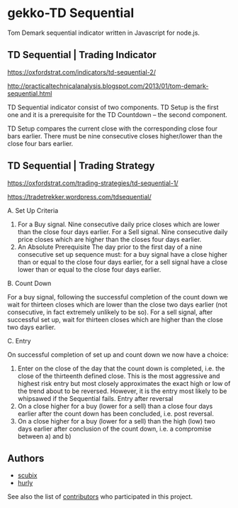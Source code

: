 # gekko-TD Sequential

Tom Demark sequential indicator written in Javascript for node.js.

## TD Sequential | Trading Indicator

https://oxfordstrat.com/indicators/td-sequential-2/

http://practicaltechnicalanalysis.blogspot.com/2013/01/tom-demark-sequential.html

TD Sequential indicator consist of two components. TD Setup is the first one and it is a prerequisite for the TD Countdown – the second component.

TD Setup compares the current close with the corresponding close four bars earlier. There must be nine consecutive closes higher/lower than the close four bars earlier.




## TD Sequential | Trading Strategy

https://oxfordstrat.com/trading-strategies/td-sequential-1/

https://tradetrekker.wordpress.com/tdsequential/


A. Set Up Criteria

1. For a Buy signal. Nine consecutive daily price closes which are lower than the close four days earlier.
For a Sell signal. Nine consecutive daily price closes which are higher than the closes four days earlier.
2. An Absolute Prerequisite
The day prior to the first day of a nine consecutive set up sequence must:
for a buy signal have a close higher than or equal to the close four days earlier,
for a sell signal have a close lower than or equal to the close four days earlier.

B. Count Down

For a buy signal, following the successful completion of the count down we wait for thirteen closes which are lower than the close two days earlier (not consecutive, in fact extremely unlikely to be so).
For a sell signal, after successful set up, wait for thirteen closes which are higher than the close two days earlier.

C. Entry

On successful completion of set up and count down we now have a choice:
1. Enter on the close of the day that the count down is completed, i.e. the close of the thirteenth defined close. This is the most aggressive and highest risk entry but most closely approximates the exact high or low of the trend about to be reversed. However, it is the entry most likely to be whipsawed if the Sequential fails.
Entry after reversal
2. On a close higher for a buy (lower for a sell) than a close four days earlier after the count down has been concluded, i.e. post reversal.
3. On a close higher for a buy (lower for a sell) than the high (low) two days earlier after conclusion of the count down, i.e. a compromise between a) and b)



## Authors

* [scubix](https://github.com/scubix)
* [hurly](https://github.com/HurlyDesousa)

See also the list of [contributors](https://github.com/scubix/gekko-strategies/graphs/contributors) who participated in this project.
